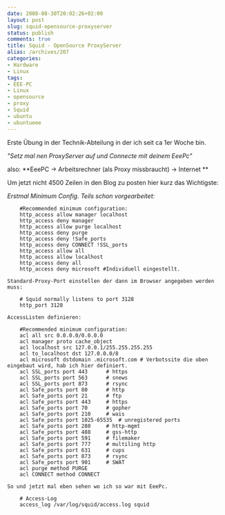 ```yaml
---
date: 2008-08-30T20:02:26+02:00
layout: post
slug: squid-opensource-proxyserver
status: publish
comments: true
title: Squid - OpenSource ProxyServer
alias: /archives/207
categories:
- Hardware
- Linux
tags:
- EEE-PC
- Linux
- opensource
- proxy
- Squid
- ubuntu
- ubuntueee
---
```


Erste Übung in der Technik-Abteilung in der ich seit ca 1er Woche bin.

_"Setz mal nen ProxyServer auf und Connecte mit deinem EeePc"_

also: **EeePC -> Arbeitsrechner (als Proxy missbraucht) -> Internet **

Um jetzt nicht 4500 Zeilen in den Blog zu posten hier kurz das Wichtigste:

_Erstmal Minimum Config. Teils schon vorgearbeitet:_

```
    #Recommended minimum configuration:
    http_access allow manager localhost
    http_access deny manager
    http_access allow purge localhost
    http_access deny purge
    http_access deny !Safe_ports
    http_access deny CONNECT !SSL_ports
    http_access allow all
    http_access allow localhost
    http_access deny all
    http_access deny microsoft #Individuell eingestellt.
```

    Standard-Proxy-Port einstellen der dann im Browser angegeben werden muss:

```
    # Squid normally listens to port 3128
    http_port 3128
```


    AccessListen definieren:

```
    #Recommended minimum configuration:
    acl all src 0.0.0.0/0.0.0.0
    acl manager proto cache_object
    acl localhost src 127.0.0.1/255.255.255.255
    acl to_localhost dst 127.0.0.0/8
    acl microsoft dstdomain .microsoft.com # Verbotssite die oben eingebaut wird, hab ich hier definiert.
    acl SSL_ports port 443		# https
    acl SSL_ports port 563		# snews
    acl SSL_ports port 873		# rsync
    acl Safe_ports port 80		# http
    acl Safe_ports port 21		# ftp
    acl Safe_ports port 443		# https
    acl Safe_ports port 70		# gopher
    acl Safe_ports port 210		# wais
    acl Safe_ports port 1025-65535	# unregistered ports
    acl Safe_ports port 280		# http-mgmt
    acl Safe_ports port 488		# gss-http
    acl Safe_ports port 591		# filemaker
    acl Safe_ports port 777		# multiling http
    acl Safe_ports port 631		# cups
    acl Safe_ports port 873		# rsync
    acl Safe_ports port 901		# SWAT
    acl purge method PURGE
    acl CONNECT method CONNECT
```

    So und jetzt mal eben sehen wo ich so war mit EeePc.

```
    # Access-Log
    access_log /var/log/squid/access.log squid
```

